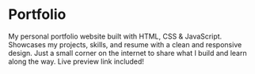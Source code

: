 # Portfolio
My personal portfolio website built with HTML, CSS &amp; JavaScript. Showcases my projects, skills, and resume with a clean and responsive design. Just a small corner on the internet to share what I build and learn along the way. Live preview link included!
